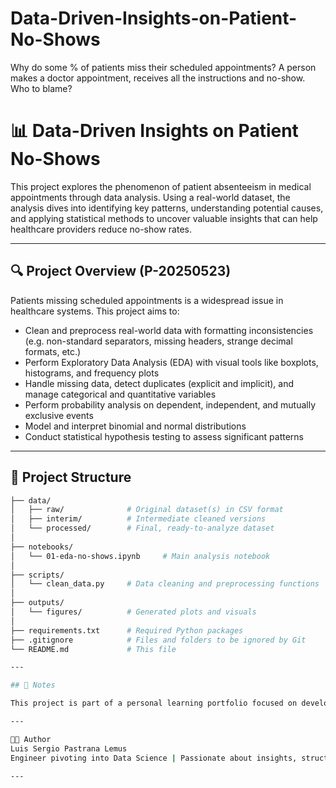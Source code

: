 # Data-Driven-Insights-on-Patient-No-Shows
Why do some % of patients miss their scheduled appointments? A person makes a doctor appointment, receives all the instructions and no-show. Who to blame?

# 📊 Data-Driven Insights on Patient No-Shows

This project explores the phenomenon of patient absenteeism in medical appointments through data analysis. Using a real-world dataset, the analysis dives into identifying key patterns, understanding potential causes, and applying statistical methods to uncover valuable insights that can help healthcare providers reduce no-show rates.

---

## 🔍 Project Overview (P-20250523)

Patients missing scheduled appointments is a widespread issue in healthcare systems. This project aims to:

- Clean and preprocess real-world data with formatting inconsistencies (e.g. non-standard separators, missing headers, strange decimal formats, etc.)
- Perform Exploratory Data Analysis (EDA) with visual tools like boxplots, histograms, and frequency plots
- Handle missing data, detect duplicates (explicit and implicit), and manage categorical and quantitative variables
- Perform probability analysis on dependent, independent, and mutually exclusive events
- Model and interpret binomial and normal distributions
- Conduct statistical hypothesis testing to assess significant patterns

---

## 🧱 Project Structure

```bash
├── data/
│   ├── raw/              # Original dataset(s) in CSV format
│   ├── interim/          # Intermediate cleaned versions
│   └── processed/        # Final, ready-to-analyze dataset
│
├── notebooks/
│   └── 01-eda-no-shows.ipynb     # Main analysis notebook
│
├── scripts/
│   └── clean_data.py     # Data cleaning and preprocessing functions
│
├── outputs/
│   └── figures/          # Generated plots and visuals
│
├── requirements.txt      # Required Python packages
├── .gitignore            # Files and folders to be ignored by Git
└── README.md             # This file

---

## 📌 Notes

This project is part of a personal learning portfolio focused on developing strong skills in data analysis, statistical thinking, and communication of insights. Constructive feedback is welcome.

---

🧑‍💻 Author
Luis Sergio Pastrana Lemus
Engineer pivoting into Data Science | Passionate about insights, structure, and solving real-world problems with data.

---